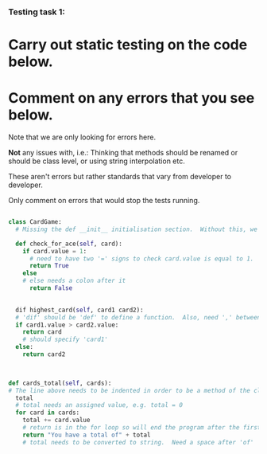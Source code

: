 ### Testing task 1:

# Carry out static testing on the code below.
# Comment on any errors that you see below.

Note that we are only looking for errors here.

**Not** any issues with, i.e.: 
Thinking that methods should be renamed or should be class level, or using string interpolation etc. 

These aren't errors but rather standards that vary from developer to developer. 

Only comment on errors that would stop the tests running.

```python

class CardGame:
  # Missing the def __init__ initialisation section.  Without this, we cannot make instances of the class.

  def check_for_ace(self, card):
    if card.value = 1:
      # need to have two '=' signs to check card.value is equal to 1.
      return True
    else
    # else needs a colon after it
      return False
   

  dif highest_card(self, card1 card2):
  # 'dif' should be 'def' to define a function.  Also, need ',' between 'card1' and 'card2'
  if card1.value > card2.value:
    return card
    # should specify 'card1'
  else:
    return card2
  


def cards_total(self, cards):
# The line above needs to be indented in order to be a method of the class
  total
  # total needs an assigned value, e.g. total = 0
  for card in cards:
    total += card.value
    # return is in the for loop so will end the program after the first card.  Indentation should be removed so that the total is returned after looping through all of the cards
    return "You have a total of" + total
    # total needs to be converted to string.  Need a space after 'of'
  
```
